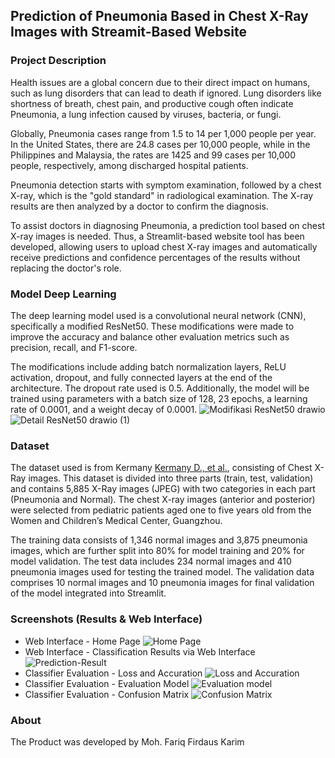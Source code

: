 ## Prediction of Pneumonia Based in Chest X-Ray Images with Streamit-Based Website

### Project Description 
Health issues are a global concern due to their direct impact on humans, such as lung disorders that can lead to death if ignored. Lung disorders like shortness of breath, chest pain, and productive cough often indicate Pneumonia, a lung infection caused by viruses, bacteria, or fungi.

Globally, Pneumonia cases range from 1.5 to 14 per 1,000 people per year. In the United States, there are 24.8 cases per 10,000 people, while in the Philippines and Malaysia, the rates are 1425 and 99 cases per 10,000 people, respectively, among discharged hospital patients.

Pneumonia detection starts with symptom examination, followed by a chest X-ray, which is the "gold standard" in radiological examination. The X-ray results are then analyzed by a doctor to confirm the diagnosis.

To assist doctors in diagnosing Pneumonia, a prediction tool based on chest X-ray images is needed. Thus, a Streamlit-based website tool has been developed, allowing users to upload chest X-ray images and automatically receive predictions and confidence percentages of the results without replacing the doctor's role.

### Model Deep Learning
The deep learning model used is a convolutional neural network (CNN), specifically a modified ResNet50. These modifications were made to improve the accuracy and balance other evaluation metrics such as precision, recall, and F1-score.

The modifications include adding batch normalization layers, ReLU activation, dropout, and fully connected layers at the end of the architecture. The dropout rate used is 0.5. Additionally, the model will be trained using parameters with a batch size of 128, 23 epochs, a learning rate of 0.0001, and a weight decay of 0.0001.
![Modifikasi ResNet50 drawio](https://github.com/user-attachments/assets/0810abcb-7a15-42ff-9e8f-e597c8cd11a8)
![Detail ResNet50 drawio (1)](https://github.com/user-attachments/assets/519172a1-28e7-4304-80fc-3380657f0ee9)

### Dataset
The dataset used is from Kermany [Kermany D., et al.](https://data.mendeley.com/datasets/rscbjbr9sj/3), consisting of Chest X-Ray images. This dataset is divided into three parts (train, test, validation) and contains 5,885 X-Ray images (JPEG) with two categories in each part (Pneumonia and Normal). The chest X-ray images (anterior and posterior) were selected from pediatric patients aged one to five years old from the Women and Children’s Medical Center, Guangzhou.

The training data consists of 1,346 normal images and 3,875 pneumonia images, which are further split into 80% for model training and 20% for model validation. The test data includes 234 normal images and 410 pneumonia images used for testing the trained model. The validation data comprises 10 normal images and 10 pneumonia images for final validation of the model integrated into Streamlit.

### Screenshots (Results & Web Interface)
- Web Interface - Home Page
![Home Page](https://github.com/user-attachments/assets/a68b2838-de31-4220-8eb9-530232ec4fe9)
- Web Interface - Classification Results via Web Interface
![Prediction-Result](https://github.com/user-attachments/assets/3be5b8db-a9a5-4c57-8a27-2f7204e19533)
- Classifier Evaluation - Loss and Accuration
![Loss and Accuration](https://github.com/user-attachments/assets/061da0c4-899e-42bd-a4e4-a8a1157cf748)
- Classifier Evaluation - Evaluation Model
![Evaluation model](https://github.com/user-attachments/assets/ecb1ba1c-a105-4075-af8c-84ea6a62293b)
- Classifier Evaluation - Confusion Matrix
![Confusion Matrix](https://github.com/user-attachments/assets/caf6f4f7-44f1-4991-b105-59c96f0b2049)

### About
The Product was developed by Moh. Fariq Firdaus Karim
